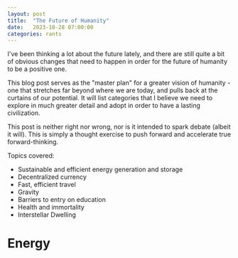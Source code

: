 ```yaml
---
layout: post
title:  "The Future of Humanity"
date:   2023-10-28 07:00:00
categories: rants
---
```


I've been thinking a lot about the future lately, and there are still quite a bit
of obvious changes that need to happen in order for the future of humanity to be
a positive one.

This blog post serves as the "master plan" for a greater vision of humanity - one
that stretches far beyond where we are today, and pulls back at the curtains of
our potential. It will list categories that I believe we need to explore in much
greater detail and adopt in order to have a lasting civilization.

This post is neither right nor wrong, nor is it intended to spark debate
(albeit it will). This is simply a thought exercise to push forward and
accelerate true forward-thinking.

Topics covered:

* Sustainable and efficient energy generation and storage
* Decentralized currency
* Fast, efficient travel
* Gravity
* Barriers to entry on education
* Health and immortality
* Interstellar Dwelling

# Energy
